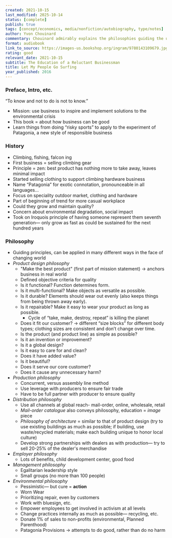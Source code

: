 ```yaml
---
created: 2021-10-15
last_modified: 2025-10-14
status: [complete]
publish: true
tags: [concept/economics, media/nonfiction/autobiography, type/notes]
author: Yvon Chouinard
commentary: Chouinard admirably explains the philosophies guiding the unique business structure of Patagonia, but the book gets far too preachy to be truly engaging.
format: audiobook
link_to_source: https://images-us.bookshop.org/ingram/9780143109679.jpg?v=4acfd5fd683619f171c043ca69b28f1f
rating: good
relevant_date: 2021-10-15
subtitle: The Education of a Reluctant Businessman
title: Let My People Go Surfing
year_published: 2016
---
```


### Preface, Intro, etc.

“To know and not to do is not to know.”

- Mission: use business to inspire and implement solutions to the environmental crisis
- This book = about how business can be good
- Learn things from doing “risky sports” to apply to the experiment of Patagonia, a new style of responsible business

### History

- Climbing, fishing, falcon ing
- First business = selling climbing gear
- Principle = zen: best product has nothing more to take away, leaves minimal impact
- Started selling clothing to support climbing hardware business
- Name “Patagonia” for exotic connotation, pronounceable in all languages…
- Focus on speciality outdoor market, clothing and hardware
- Part of beginning of trend for more casual workplace
- Could they grow and maintain quality?
- Concern about environmental degradation, social impact
- Took on Iroquois principle of having someone represent them seventh generation— only grow as fast as could be sustained for the next hundred years

### Philosophy

- Guiding principles, can be applied in many different ways in the face of changing world
- *Product design philosophy*
    - "Make the best product" (first part of mission statement) → anchors business in real world
    - Defined objective criteria for quality
    - Is it functional? Function determines form.
    - Is it multi-functional? Make objects as versatile as possible.
    - Is it durable? Elements should wear out evenly (also keeps things from being thrown away early).
    - Is it repairable? Make it easy to wear your product as long as possible.
        - Cycle of “take, make, destroy, repeat” is killing the planet
    - Does it fit our customer? → different “size blocks” for different body types; clothing sizes are consistent and don’t change over time.
    - Is the product (and product line) as simple as possible?
    - Is it an invention or improvement?
    - Is it a global design?
    - Is it easy to care for and clean?
    - Does it have added value?
    - Is it beautiful?
    - Does it serve our core customer?
    - Does it cause any unnecessary harm?
- *Production philosophy*
    - Concurrent, versus assembly line method
    - Use leverage with producers to ensure fair trade
    - Have to be full partner with producer to ensure quality
- *Distribution philosophy*
    - Use all channels at global reach- mail-order, online, wholesale, retail
    - *Mail-order catalogue* also conveys philosophy, education = *image* piece
    - *Philosophy of architecture* = similar to that of product design (try to use existing buildings as much as possible; if building, use waste/recycled materials; make each building unique to honor local culture)
    - Develop strong partnerships with dealers as with production— try to sell 20-25% of the dealer's merchandise
- *Employer philosophy*
    - Lots of benefits, child development center, good food
- *Management philosophy*
    - Egalitarian leadership style
    - Small groups (no more than 100 people)
- *Environmental philosophy*
    - Pessimistic— but cure = **action**
    - Worn Wear
    - Prioritizing repair, even by customers
    - Work with bluesign, etc.
    - Empower employees to get involved in activism at all levels
    - Change practices internally as much as possible— recycling, etc.
    - Donate 1% of sales to non-profits (environmental, Planned Parenthood)
    - Patagonia Provisions → attempts to do good, rather than do no harm
